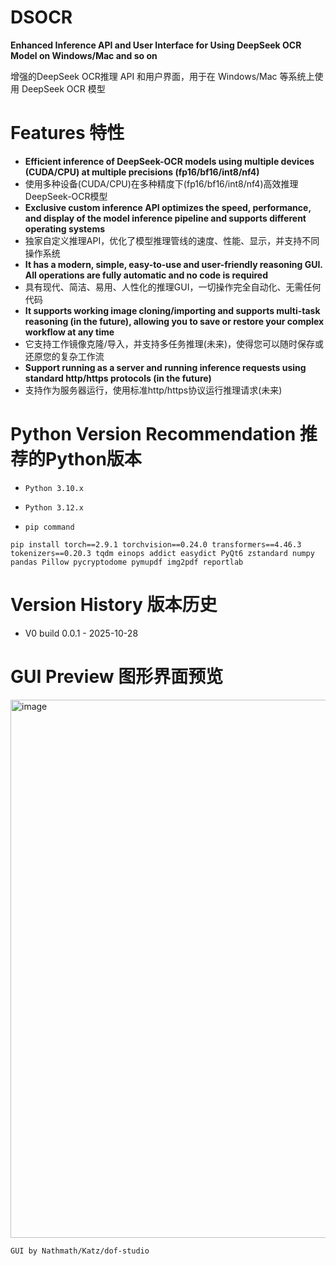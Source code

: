 # DSOCR
**Enhanced Inference API and User Interface for Using DeepSeek OCR Model on Windows/Mac and so on** 

增强的DeepSeek OCR推理 API 和用户界面，用于在 Windows/Mac 等系统上使用 DeepSeek OCR 模型



# Features 特性

* **Efficient inference of DeepSeek-OCR models using multiple devices (CUDA/CPU) at multiple precisions (fp16/bf16/int8/nf4)**
* 使用多种设备(CUDA/CPU)在多种精度下(fp16/bf16/int8/nf4)高效推理DeepSeek-OCR模型
* **Exclusive custom inference API optimizes the speed, performance, and display of the model inference pipeline and supports different operating systems**
* 独家自定义推理API，优化了模型推理管线的速度、性能、显示，并支持不同操作系统
* **It has a modern, simple, easy-to-use and user-friendly reasoning GUI. All operations are fully automatic and no code is required**
* 具有现代、简洁、易用、人性化的推理GUI，一切操作完全自动化、无需任何代码
* **It supports working image cloning/importing and supports multi-task reasoning (in the future), allowing you to save or restore your complex workflow at any time**
* 它支持工作镜像克隆/导入，并支持多任务推理(未来)，使得您可以随时保存或还原您的复杂工作流
* **Support running as a server and running inference requests using standard http/https protocols (in the future)**
* 支持作为服务器运行，使用标准http/https协议运行推理请求(未来)


# Python Version Recommendation 推荐的Python版本

* `Python 3.10.x`
* `Python 3.12.x`

* `pip command`
```
pip install torch==2.9.1 torchvision==0.24.0 transformers==4.46.3 tokenizers==0.20.3 tqdm einops addict easydict PyQt6 zstandard numpy pandas Pillow pycryptodome pymupdf img2pdf reportlab
```


# Version History 版本历史

* V0 build 0.0.1 - 2025-10-28


# GUI Preview 图形界面预览

<img width="1476" height="861" alt="image" src="https://github.com/user-attachments/assets/8a2e1ad7-3658-4e5e-980c-35078791654f" />


`GUI by Nathmath/Katz/dof-studio`
